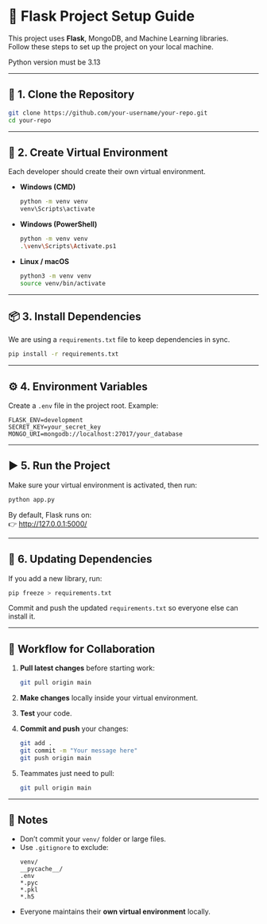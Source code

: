 # 📌 Flask Project Setup Guide

This project uses **Flask**, MongoDB, and Machine Learning libraries.  
Follow these steps to set up the project on your local machine.

Python version must be 3.13

---

## 🚀 1. Clone the Repository
```bash
git clone https://github.com/your-username/your-repo.git
cd your-repo
```

---

## 🔧 2. Create Virtual Environment
Each developer should create their own virtual environment.

- **Windows (CMD)**
  ```bash
  python -m venv venv
  venv\Scripts\activate
  ```

- **Windows (PowerShell)**
  ```bash
  python -m venv venv
  .\venv\Scripts\Activate.ps1
  ```

- **Linux / macOS**
  ```bash
  python3 -m venv venv
  source venv/bin/activate
  ```

---

## 📦 3. Install Dependencies
We are using a `requirements.txt` file to keep dependencies in sync.

```bash
pip install -r requirements.txt
```

---

## ⚙️ 4. Environment Variables
Create a `.env` file in the project root. Example:

```env
FLASK_ENV=development
SECRET_KEY=your_secret_key
MONGO_URI=mongodb://localhost:27017/your_database
```

---

## ▶️ 5. Run the Project
Make sure your virtual environment is activated, then run:

```bash
python app.py
```

By default, Flask runs on:  
👉 http://127.0.0.1:5000/

---

## 🧪 6. Updating Dependencies
If you add a new library, run:

```bash
pip freeze > requirements.txt
```

Commit and push the updated `requirements.txt` so everyone else can install it.

---

## 👥 Workflow for Collaboration
1. **Pull latest changes** before starting work:
   ```bash
   git pull origin main
   ```

2. **Make changes** locally inside your virtual environment.

3. **Test** your code.

4. **Commit and push** your changes:
   ```bash
   git add .
   git commit -m "Your message here"
   git push origin main
   ```

5. Teammates just need to pull:
   ```bash
   git pull origin main
   ```

---

## 📌 Notes
- Don’t commit your `venv/` folder or large files.  
- Use `.gitignore` to exclude:
  ```
  venv/
  __pycache__/
  .env
  *.pyc
  *.pkl
  *.h5
  ```
- Everyone maintains their **own virtual environment** locally.  
